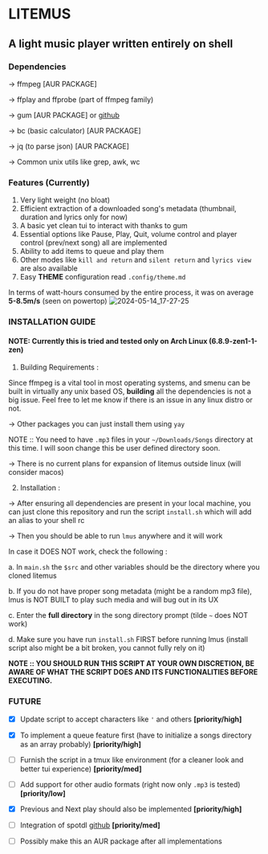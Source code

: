 # LITEMUS
## A light music player written entirely on shell

### Dependencies
-> ffmpeg [AUR PACKAGE]

-> ffplay and ffprobe (part of ffmpeg family)

-> gum [AUR PACKAGE] or [github](https://github.com/charmbracelet/gum)

-> bc (basic calculator) [AUR PACKAGE]

-> jq (to parse json) [AUR PACKAGE]

-> Common unix utils like grep, awk, wc

### Features (Currently)
1. Very light weight (no bloat)
2. Efficient extraction of a downloaded song's metadata (thumbnail, duration and lyrics only for now)
3. A basic yet clean tui to interact with thanks to gum
4. Essential options like Pause, Play, Quit, volume control and player control (prev/next song) all are implemented
5. Ability to add items to queue and play them
6. Other modes like `kill and return` and `silent return` and `lyrics view` are also available
7. Easy **THEME** configuration read `.config/theme.md`

In terms of watt-hours consumed by the entire process, it was on average **5-8.5m/s** (seen on powertop)
![2024-05-14_17-27-25](https://github.com/nots1dd/litemus/assets/140317709/3293cb4a-cd03-4f4d-a425-c1b2497dcf0b)


### INSTALLATION GUIDE
#### NOTE: Currently this is tried and tested only on Arch Linux (6.8.9-zen1-1-zen)
1. Building Requirements :

Since ffmpeg is a vital tool in most operating systems, and smenu can be built in virtually any unix based OS, **building** all the dependencies is not a big issue.
Feel free to let me know if there is an issue in any linux distro or not.

-> Other packages you can just install them using `yay`

NOTE :: You need to have `.mp3` files in your `~/Downloads/Songs` directory at this time. I will soon change this be user defined directory soon.

-> There is no current plans for expansion of litemus outside linux (will consider macos)

2. Installation :

-> After ensuring all dependencies are present in your local machine, you can just clone this repository and run the script `install.sh` which will add an alias to your shell rc

-> Then you should be able to run `lmus` anywhere and it will work

In case it DOES NOT work, check the following :

a. In `main.sh` the `$src` and other variables should be the directory where you cloned litemus

b. If you do not have proper song metadata (might be a random mp3 file), lmus is NOT BUILT to play such media and will bug out in its UX

c. Enter the **full directory** in the song directory prompt (tilde `~` does NOT work)

d. Make sure you have run `install.sh` FIRST before running lmus (install script also might be a bit broken, you cannot fully rely on it)

**NOTE :: YOU SHOULD RUN THIS SCRIPT AT YOUR OWN DISCRETION, BE AWARE OF WHAT THE SCRIPT DOES AND ITS FUNCTIONALITIES BEFORE EXECUTING.**

### FUTURE
- [x] Update script to accept characters like `'` and others **[priority/high]**

- [x] To implement a queue feature first (have to initialize a songs directory as an array probably) **[priority/high]**

- [ ] Furnish the script in a tmux like environment (for a cleaner look and better tui experience) **[priority/med]**

- [ ] Add support for other audio formats (right now only `.mp3` is tested) **[priority/low]**

- [x] Previous and Next play should also be implemented **[priority/high]**

- [ ] Integration of spotdl [github](https://github.com/spotDL/spotify-downloader) **[priority/med]**

- [ ] Possibly make this an AUR package after all implementations
